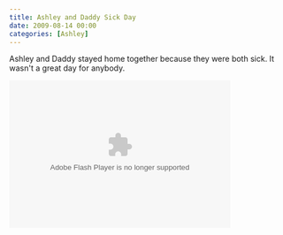 ```yaml
---
title: Ashley and Daddy Sick Day
date: 2009-08-14 00:00
categories: [Ashley]
---
```

<p>Ashley and Daddy stayed home together because they were both sick. It wasn't a great day for anybody.</p>
<p><embed type="application/x-shockwave-flash" src="http://picasaweb.google.com/s/c/bin/slideshow.swf" width="400" height="267" flashvars="host=picasaweb.google.com&amp;captions=1&amp;hl=en_US&amp;feat=flashalbum&amp;RGB=0x000000&amp;feed=http%3A%2F%2Fpicasaweb.google.com%2Fdata%2Ffeed%2Fapi%2Fuser%2Fwyseguys%2Falbumid%2F5375652650216872241%3Falt%3Drss%26kind%3Dphoto%26authkey%3DGv1sRgCJ-XlJKxqP3KlwE%26hl%3Den_US" pluginspage="http://www.macromedia.com/go/getflashplayer" /></p>
